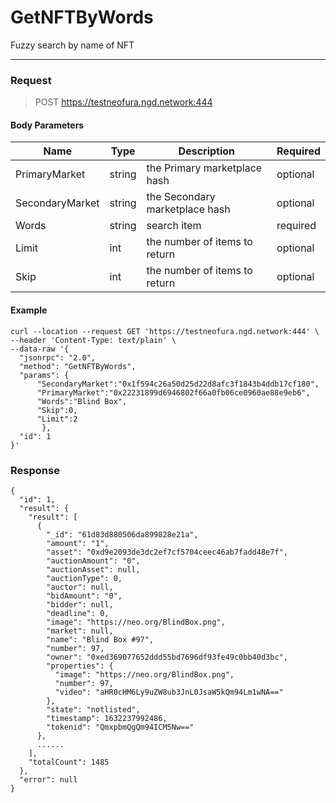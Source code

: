 # GetNFTByWords
Fuzzy search by name of NFT 
<hr>

### Request

> POST https://testneofura.ngd.network:444

#### Body Parameters

|    Name    | Type | Description | Required |
| ---------- | --- |    ------    | ----|
| PrimaryMarket | string | the Primary marketplace hash | optional |
| SecondaryMarket    | string| the Secondary marketplace hash | optional |
| Words | string |    search item  | required |
| Limit    | int|  the number of items to return| optional|
| Skip    | int|  the number of items to return| optional |



#### Example
```
curl --location --request GET 'https://testneofura.ngd.network:444' \
--header 'Content-Type: text/plain' \
--data-raw '{
  "jsonrpc": "2.0",
  "method": "GetNFTByWords",
  "params": {
      "SecondaryMarket":"0x1f594c26a50d25d22d8afc3f1843b4ddb17cf180",
	  "PrimaryMarket":"0x22231899d6946802f66a0fb06ce0960ae88e9eb6",
      "Words":"Blind Box",
      "Skip":0,
      "Limit":2   
       },
  "id": 1
}'
```
### Response
```json5
{
  "id": 1,
  "result": {
    "result": [
      {
        "_id": "61d83d880506da899828e21a",
        "amount": "1",
        "asset": "0xd9e2093de3dc2ef7cf5704ceec46ab7fadd48e7f",
        "auctionAmount": "0",
        "auctionAsset": null,
        "auctionType": 0,
        "auctor": null,
        "bidAmount": "0",
        "bidder": null,
        "deadline": 0,
        "image": "https://neo.org/BlindBox.png",
        "market": null,
        "name": "Blind Box #97",
        "number": 97,
        "owner": "0xed369077652ddd55bd7696df93fe49c0bb40d3bc",
        "properties": {
          "image": "https://neo.org/BlindBox.png",
          "number": 97,
          "video": "aHR0cHM6Ly9uZW8ub3JnL0JsaW5kQm94Lm1wNA=="
        },
        "state": "notlisted",
        "timestamp": 1632237992486,
        "tokenid": "QmxpbmQgQm94ICM5Nw=="
      },
      ......
    ],
    "totalCount": 1485
  },
  "error": null
}

```
